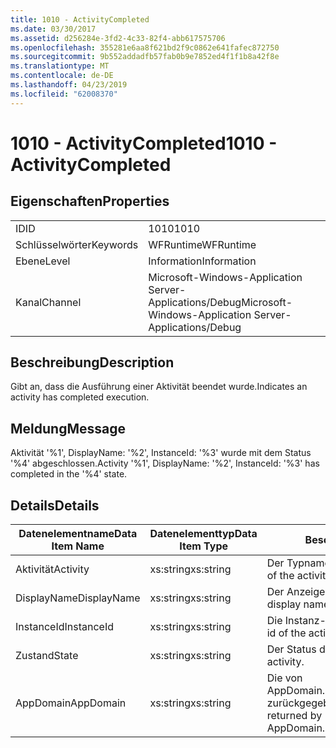 ```yaml
---
title: 1010 - ActivityCompleted
ms.date: 03/30/2017
ms.assetid: d256284e-3fd2-4c33-82f4-abb617575706
ms.openlocfilehash: 355281e6aa8f621bd2f9c0862e641fafec872750
ms.sourcegitcommit: 9b552addadfb57fab0b9e7852ed4f1f1b8a42f8e
ms.translationtype: MT
ms.contentlocale: de-DE
ms.lasthandoff: 04/23/2019
ms.locfileid: "62008370"
---
```

# <a name="1010---activitycompleted"></a><span data-ttu-id="86405-102">1010 - ActivityCompleted</span><span class="sxs-lookup"><span data-stu-id="86405-102">1010 - ActivityCompleted</span></span>
## <a name="properties"></a><span data-ttu-id="86405-103">Eigenschaften</span><span class="sxs-lookup"><span data-stu-id="86405-103">Properties</span></span>  
  
|||  
|-|-|  
|<span data-ttu-id="86405-104">ID</span><span class="sxs-lookup"><span data-stu-id="86405-104">ID</span></span>|<span data-ttu-id="86405-105">1010</span><span class="sxs-lookup"><span data-stu-id="86405-105">1010</span></span>|  
|<span data-ttu-id="86405-106">Schlüsselwörter</span><span class="sxs-lookup"><span data-stu-id="86405-106">Keywords</span></span>|<span data-ttu-id="86405-107">WFRuntime</span><span class="sxs-lookup"><span data-stu-id="86405-107">WFRuntime</span></span>|  
|<span data-ttu-id="86405-108">Ebene</span><span class="sxs-lookup"><span data-stu-id="86405-108">Level</span></span>|<span data-ttu-id="86405-109">Information</span><span class="sxs-lookup"><span data-stu-id="86405-109">Information</span></span>|  
|<span data-ttu-id="86405-110">Kanal</span><span class="sxs-lookup"><span data-stu-id="86405-110">Channel</span></span>|<span data-ttu-id="86405-111">Microsoft-Windows-Application Server-Applications/Debug</span><span class="sxs-lookup"><span data-stu-id="86405-111">Microsoft-Windows-Application Server-Applications/Debug</span></span>|  
  
## <a name="description"></a><span data-ttu-id="86405-112">Beschreibung</span><span class="sxs-lookup"><span data-stu-id="86405-112">Description</span></span>  
 <span data-ttu-id="86405-113">Gibt an, dass die Ausführung einer Aktivität beendet wurde.</span><span class="sxs-lookup"><span data-stu-id="86405-113">Indicates an activity has completed execution.</span></span>  
  
## <a name="message"></a><span data-ttu-id="86405-114">Meldung</span><span class="sxs-lookup"><span data-stu-id="86405-114">Message</span></span>  
 <span data-ttu-id="86405-115">Aktivität '%1', DisplayName: '%2', InstanceId: '%3' wurde mit dem Status '%4' abgeschlossen.</span><span class="sxs-lookup"><span data-stu-id="86405-115">Activity '%1', DisplayName: '%2', InstanceId: '%3' has completed in the '%4' state.</span></span>  
  
## <a name="details"></a><span data-ttu-id="86405-116">Details</span><span class="sxs-lookup"><span data-stu-id="86405-116">Details</span></span>  
  
|<span data-ttu-id="86405-117">Datenelementname</span><span class="sxs-lookup"><span data-stu-id="86405-117">Data Item Name</span></span>|<span data-ttu-id="86405-118">Datenelementtyp</span><span class="sxs-lookup"><span data-stu-id="86405-118">Data Item Type</span></span>|<span data-ttu-id="86405-119">Beschreibung</span><span class="sxs-lookup"><span data-stu-id="86405-119">Description</span></span>|  
|--------------------|--------------------|-----------------|  
|<span data-ttu-id="86405-120">Aktivität</span><span class="sxs-lookup"><span data-stu-id="86405-120">Activity</span></span>|<span data-ttu-id="86405-121">xs:string</span><span class="sxs-lookup"><span data-stu-id="86405-121">xs:string</span></span>|<span data-ttu-id="86405-122">Der Typname der Aktivität.</span><span class="sxs-lookup"><span data-stu-id="86405-122">The type name of the activity.</span></span>|  
|<span data-ttu-id="86405-123">DisplayName</span><span class="sxs-lookup"><span data-stu-id="86405-123">DisplayName</span></span>|<span data-ttu-id="86405-124">xs:string</span><span class="sxs-lookup"><span data-stu-id="86405-124">xs:string</span></span>|<span data-ttu-id="86405-125">Der Anzeigename der Aktivität.</span><span class="sxs-lookup"><span data-stu-id="86405-125">The display name of the activity.</span></span>|  
|<span data-ttu-id="86405-126">InstanceId</span><span class="sxs-lookup"><span data-stu-id="86405-126">InstanceId</span></span>|<span data-ttu-id="86405-127">xs:string</span><span class="sxs-lookup"><span data-stu-id="86405-127">xs:string</span></span>|<span data-ttu-id="86405-128">Die Instanz-ID der Aktivität.</span><span class="sxs-lookup"><span data-stu-id="86405-128">The instance id of the activity.</span></span>|  
|<span data-ttu-id="86405-129">Zustand</span><span class="sxs-lookup"><span data-stu-id="86405-129">State</span></span>|<span data-ttu-id="86405-130">xs:string</span><span class="sxs-lookup"><span data-stu-id="86405-130">xs:string</span></span>|<span data-ttu-id="86405-131">Der Status der Aktivität.</span><span class="sxs-lookup"><span data-stu-id="86405-131">The state of the activity.</span></span>|  
|<span data-ttu-id="86405-132">AppDomain</span><span class="sxs-lookup"><span data-stu-id="86405-132">AppDomain</span></span>|<span data-ttu-id="86405-133">xs:string</span><span class="sxs-lookup"><span data-stu-id="86405-133">xs:string</span></span>|<span data-ttu-id="86405-134">Die von AppDomain.CurrentDomain.FriendlyName zurückgegebene Zeichenfolge.</span><span class="sxs-lookup"><span data-stu-id="86405-134">The string returned by AppDomain.CurrentDomain.FriendlyName.</span></span>|
